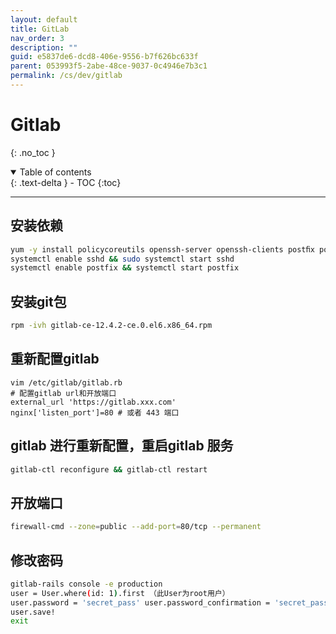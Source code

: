 ```yaml
---
layout: default
title: GitLab
nav_order: 3
description: ""
guid: e5837de6-dcd8-406e-9556-b7f626bc633f
parent: 053993f5-2abe-48ce-9037-0c4946e7b3c1
permalink: /cs/dev/gitlab
---
```


# Gitlab
{: .no_toc }

<details open markdown="block">
  <summary>
    Table of contents
  </summary>
  {: .text-delta }
- TOC
{:toc}
</details>

---

## 安装依赖
```bash
yum -y install policycoreutils openssh-server openssh-clients postﬁx policycoreutils-python
systemctl enable sshd && sudo systemctl start sshd
systemctl enable postfix && systemctl start postfix
```

## 安装git包
```bash
rpm -ivh gitlab-ce-12.4.2-ce.0.el6.x86_64.rpm
```

## 重新配置gitlab
    vim /etc/gitlab/gitlab.rb
    # 配置gitlab url和开放端口
    external_url 'https://gitlab.xxx.com'
    nginx['listen_port']=80 # 或者 443 端口

## gitlab 进行重新配置，重启gitlab 服务
```bash
gitlab-ctl reconfigure && gitlab-ctl restart
```

## 开放端口 
```bash
firewall-cmd --zone=public --add-port=80/tcp --permanent
```

## 修改密码
```bash
gitlab-rails console -e production
user = User.where(id: 1).first （此User为root用户）
user.password = 'secret_pass' user.password_confirmation = 'secret_pass'
user.save!
exit
```